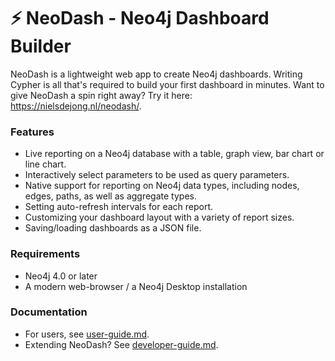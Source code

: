 # ⚡ NeoDash - Neo4j Dashboard Builder
NeoDash is a lightweight web app to create Neo4j dashboards. 
Writing Cypher is all that's required to build your first dashboard in minutes. Want to give NeoDash a spin right away? Try it here:  https://nielsdejong.nl/neodash/.

### Features
- Live reporting on a Neo4j database with a table, graph view, bar chart or line chart.
- Interactively select parameters to be used as query parameters.
- Native support for reporting on Neo4j data types, including nodes, edges, paths, as well as aggregate types.
- Setting auto-refresh intervals for each report.
- Customizing your dashboard layout with a variety of report sizes.
- Saving/loading dashboards as a JSON file.

### Requirements    
- Neo4j 4.0 or later
- A modern web-browser / a Neo4j Desktop installation
### Documentation
- For users, see [user-guide.md](./doc/user-guide.md).
- Extending NeoDash? See [developer-guide.md](./doc/developer-guide.md).

